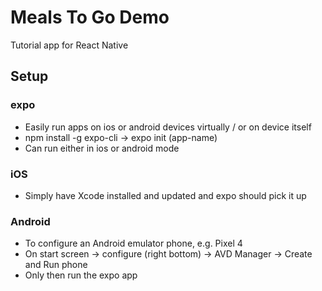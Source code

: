 # Meals To Go Demo

Tutorial app for React Native

## Setup

### expo

- Easily run apps on ios or android devices virtually / or on device itself
- npm install -g expo-cli → expo init (app-name)
- Can run either in ios or android mode

### iOS

- Simply have Xcode installed and updated and expo should pick it up

### Android

- To configure an Android emulator phone, e.g. Pixel 4
- On start screen → configure (right bottom) → AVD Manager → Create and Run phone
- Only then run the expo app
